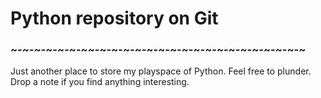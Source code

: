 # Python repository on Git

### ~-~-~-~-~-~-~~-~-~-~-~-~-~-~-~-~-~-~-~-~-~-~-~-~-~
Just another place to store my playspace of Python. 
Feel free to plunder. Drop a note if you find anything interesting. 

